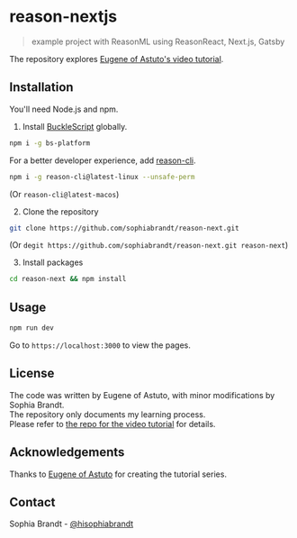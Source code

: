 # reason-nextjs

> example project with ReasonML using ReasonReact, Next.js, Gatsby

The repository explores [Eugene of Astuto's video tutorial](https://www.youtube.com/watch?v=ag4nUteMwkU).  

## Installation

You'll need Node.js and npm.

1. Install [BuckleScript](https://bucklescript.github.io/docs/en/installation) globally.

```bash
npm i -g bs-platform
```

For a better developer experience, add [reason-cli](https://github.com/reasonml/reason-cli).

```bash
npm i -g reason-cli@latest-linux --unsafe-perm
```
(Or `reason-cli@latest-macos`)

2. Clone the repository

```bash
git clone https://github.com/sophiabrandt/reason-next.git
```

(Or `degit https://github.com/sophiabrandt/reason-next.git reason-next`)

3. Install packages

```bash
cd reason-next && npm install
```

## Usage

```bash
npm run dev
```
Go to `https://localhost:3000` to view the pages.

## License

The code was written by Eugene of Astuto, with minor modifications by Sophia Brandt.  
The repository only documents my learning process.  
Please refer to [the repo for the video tutorial](https://github.com/eastuto/my-blog-01) for details.

## Acknowledgements

Thanks to [Eugene of Astuto](https://github.com/eastuto/my-blog-01/) for creating the tutorial series.

## Contact

Sophia Brandt - [@hisophiabrandt](https://twitter.com/hisophiabrandt)

